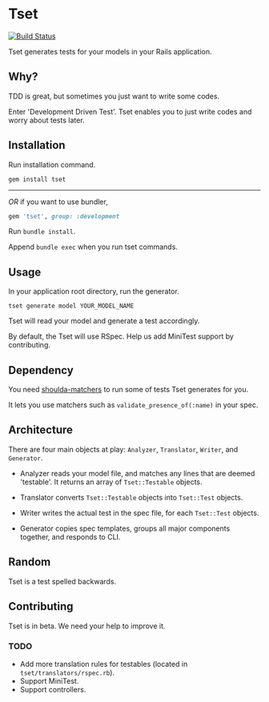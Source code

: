 # Tset

[![Build Status](https://travis-ci.org/sungwoncho/tset.svg?branch=master)](https://travis-ci.org/sungwoncho/tset)

Tset generates tests for your models in your Rails application.

## Why?

TDD is great, but sometimes you just want to write some codes.

Enter 'Development Driven Test'. Tset enables you to just write codes and worry about tests later.

## Installation

Run installation command.

```
gem install tset
```

---

*OR* if you want to use bundler,

```ruby
gem 'tset', group: :development
```

Run `bundle install`.

Append `bundle exec` when you run tset commands.

## Usage

In your application root directory, run the generator.

```
tset generate model YOUR_MODEL_NAME
```

Tset will read your model and generate a test accordingly.

By default, the Tset will use RSpec. Help us add MiniTest support by contributing.

## Dependency

You need [shoulda-matchers](https://github.com/thoughtbot/shoulda-matchers) to run some of tests Tset generates for you.

It lets you use matchers such as `validate_presence_of(:name)` in your spec.

## Architecture

There are four main objects at play: `Analyzer`, `Translator`, `Writer`, and `Generator`.

* Analyzer reads your model file, and matches any lines that are deemed 'testable'. It returns an array of `Tset::Testable` objects.

* Translator converts `Tset::Testable` objects into `Tset::Test` objects.

* Writer writes the actual test in the spec file, for each `Tset::Test` objects.

* Generator copies spec templates, groups all major components together, and responds to CLI.

## Random

Tset is a test spelled backwards.

## Contributing

Tset is in beta. We need your help to improve it.

### TODO

* Add more translation rules for testables (located in `tset/translators/rspec.rb`).
* Support MiniTest.
* Support controllers.
